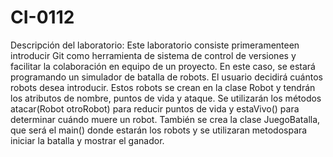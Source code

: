 # CI-0112
Descripción del laboratorio:
Este laboratorio consiste primeramenteen introducir Git como herramienta de sistema de control de versiones y facilitar la colaboración en equipo de un proyecto.
En este caso, se estará programando un simulador de batalla de robots. El usuario decidirá cuántos robots desea introducir. Estos robots se crean en la clase Robot y tendrán los atributos de nombre, puntos de vida y ataque. Se utilizarán los métodos atacar(Robot otroRobot) para reducir puntos de vida y estaVivo() para determinar cuándo muere un robot. 
También se crea la clase JuegoBatalla, que será el main() donde estarán los robots y se utilizaran metodospara iniciar la batalla y mostrar el ganador. 
